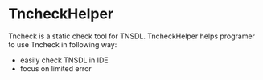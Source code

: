 # TncheckHelper

Tncheck is a static check tool for TNSDL.
TncheckHelper helps programer to use Tncheck in following way:
- easily check TNSDL in IDE
- focus on limited error
